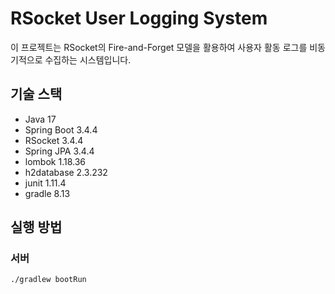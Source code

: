 # RSocket User Logging System

이 프로젝트는 RSocket의 Fire-and-Forget 모델을 활용하여 사용자 활동 로그를 비동기적으로 수집하는 시스템입니다.

## 기술 스택
- Java 17
- Spring Boot 3.4.4
- RSocket 3.4.4
- Spring JPA 3.4.4
- lombok 1.18.36
- h2database 2.3.232
- junit 1.11.4
- gradle 8.13


## 실행 방법

### 서버
```bash
./gradlew bootRun
